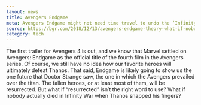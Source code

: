 ```yaml
---
layout: news
title: Avengers Endgame
meta: Avengers Endgame might not need time travel to undo the ‘Infinity War’ deaths
source: https://bgr.com/2018/12/13/avengers-endgame-theory-what-if-nobody-really-died-in-infinity-war/
category: tech
---
```


<p>The first trailer for Avengers 4 is out, and we know that Marvel settled on Avengers: Endgame as the official title of the fourth film in the Avengers series. Of course, we still have no idea how our favorite heroes will ultimately defeat Thanos. That said, Endgame is likely going to show us the one future that Doctor Strange saw, the one in which the Avengers prevailed over the titan. The fallen heroes, or at least most of them, will be resurrected. But what if “resurrected” isn’t the right word to use? What if nobody actually died in Infinity War when Thanos snapped his fingers?</p>
